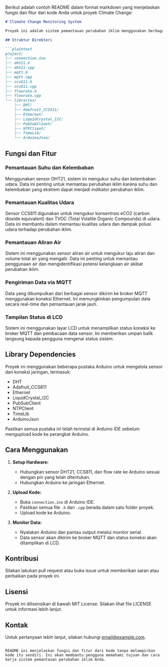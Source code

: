 Berikut adalah contoh README dalam format markdown yang menjelaskan fungsi dan fitur dari kode Anda untuk proyek Climate Change:

```markdown
# Climate Change Monitoring System

Proyek ini adalah sistem pemantauan perubahan iklim menggunakan berbagai sensor yang terhubung ke Arduino. Sistem ini mengumpulkan data dari lingkungan sekitar dan mengirimkannya ke broker MQTT untuk analisis lebih lanjut.

## Struktur Direktori

```plaintext
project/
├── connection.ino
├── dht21.h
├── dht21.cpp
├── mqtt.h
├── mqtt.cpp
├── ccs811.h
├── ccs811.cpp
├── flowrate.h
├── flowrate.cpp
└── libraries/
    ├── DHT/
    ├── Adafruit_CCS811/
    ├── Ethernet/
    ├── LiquidCrystal_I2C/
    ├── PubSubClient/
    ├── NTPClient/
    ├── TimeLib/
    └── ArduinoJson/
```

## Fungsi dan Fitur

### Pemantauan Suhu dan Kelembaban

Menggunakan sensor DHT21, sistem ini mengukur suhu dan kelembaban udara. Data ini penting untuk memantau perubahan iklim karena suhu dan kelembaban yang ekstrem dapat menjadi indikator perubahan iklim.

### Pemantauan Kualitas Udara

Sensor CCS811 digunakan untuk mengukur konsentrasi eCO2 (carbon dioxide equivalent) dan TVOC (Total Volatile Organic Compounds) di udara. Data ini membantu dalam memantau kualitas udara dan dampak polusi udara terhadap perubahan iklim.

### Pemantauan Aliran Air

Sistem ini menggunakan sensor aliran air untuk mengukur laju aliran dan volume total air yang mengalir. Data ini penting untuk memantau penggunaan air dan mengidentifikasi potensi kelangkaan air akibat perubahan iklim.

### Pengiriman Data via MQTT

Data yang dikumpulkan dari berbagai sensor dikirim ke broker MQTT menggunakan koneksi Ethernet. Ini memungkinkan pengumpulan data secara real-time dan pemantauan jarak jauh.

### Tampilan Status di LCD

Sistem ini menggunakan layar LCD untuk menampilkan status koneksi ke broker MQTT dan pembacaan data sensor. Ini memberikan umpan balik langsung kepada pengguna mengenai status sistem.

## Library Dependencies

Proyek ini menggunakan beberapa pustaka Arduino untuk mengelola sensor dan koneksi jaringan, termasuk:

- DHT
- Adafruit_CCS811
- Ethernet
- LiquidCrystal_I2C
- PubSubClient
- NTPClient
- TimeLib
- ArduinoJson

Pastikan semua pustaka ini telah terinstal di Arduino IDE sebelum mengupload kode ke perangkat Arduino.

## Cara Menggunakan

1. **Setup Hardware:**
   - Hubungkan sensor DHT21, CCS811, dan flow rate ke Arduino sesuai dengan pin yang telah ditentukan.
   - Hubungkan Arduino ke jaringan Ethernet.

2. **Upload Kode:**
   - Buka `connection.ino` di Arduino IDE.
   - Pastikan semua file `.h` dan `.cpp` berada dalam satu folder proyek.
   - Upload kode ke Arduino.

3. **Monitor Data:**
   - Nyalakan Arduino dan pantau output melalui monitor serial.
   - Data sensor akan dikirim ke broker MQTT dan status koneksi akan ditampilkan di LCD.

## Kontribusi

Silakan lakukan pull request atau buka issue untuk memberikan saran atau perbaikan pada proyek ini.

## Lisensi

Proyek ini dilisensikan di bawah MIT License. Silakan lihat file LICENSE untuk informasi lebih lanjut.

## Kontak

Untuk pertanyaan lebih lanjut, silakan hubungi [email@example.com](mailto:email@example.com).
```

README ini menjelaskan fungsi dan fitur dari kode tanpa melampirkan kode itu sendiri. Ini akan membantu pengguna memahami tujuan dan cara kerja sistem pemantauan perubahan iklim Anda.